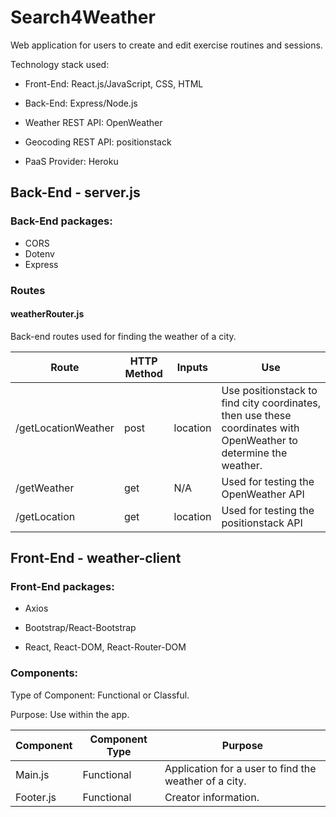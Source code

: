 # Search4Weather

Web application for users to create and edit exercise routines and sessions.

Technology stack used:

* Front-End: React.js/JavaScript, CSS, HTML

* Back-End: Express/Node.js

* Weather REST API: OpenWeather

* Geocoding REST API: positionstack

* PaaS Provider: Heroku

## Back-End - server.js

### Back-End packages:
* CORS
* Dotenv
* Express

### Routes

#### weatherRouter.js
Back-end routes used for finding the weather of a city.

| Route | HTTP Method | Inputs | Use |
| - | - | - | - |
| /getLocationWeather | post | location |  Use positionstack to find city coordinates, then use these coordinates with OpenWeather to determine the weather. |
| /getWeather | get | N/A | Used for testing the OpenWeather API |
| /getLocation | get | location | Used for testing the positionstack API |  

## Front-End - weather-client

### Front-End packages:
* Axios

* Bootstrap/React-Bootstrap

* React, React-DOM, React-Router-DOM

### Components:
Type of Component: Functional or Classful.

Purpose: Use within the app.

| Component | Component Type | Purpose |
| - | - | - |
| Main.js | Functional | Application for a user to find the weather of a city. |
| Footer.js | Functional |  Creator information. |

